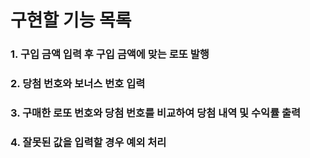# 구현할 기능 목록

### 1. 구입 금액 입력 후 구입 금액에 맞는 로또 발행

### 2. 당첨 번호와 보너스 번호 입력

### 3. 구매한 로또 번호와 당첨 번호를 비교하여 당첨 내역 및 수익률 출력

### 4. 잘못된 값을 입력할 경우 예외 처리
